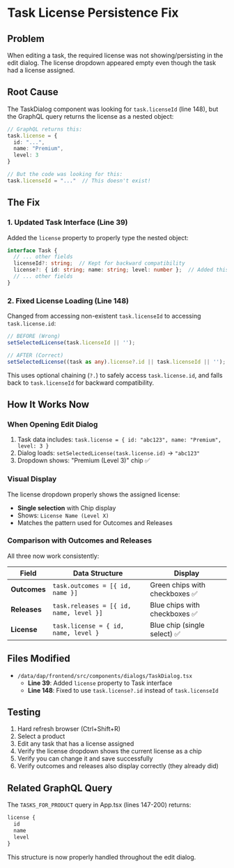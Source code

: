 # Task License Persistence Fix

## Problem
When editing a task, the required license was not showing/persisting in the edit dialog. The license dropdown appeared empty even though the task had a license assigned.

## Root Cause
The TaskDialog component was looking for `task.licenseId` (line 148), but the GraphQL query returns the license as a nested object:

```typescript
// GraphQL returns this:
task.license = {
  id: "...",
  name: "Premium",
  level: 3
}

// But the code was looking for this:
task.licenseId = "..."  // This doesn't exist!
```

## The Fix

### 1. Updated Task Interface (Line 39)
Added the `license` property to properly type the nested object:

```typescript
interface Task {
  // ... other fields
  licenseId?: string;  // Kept for backward compatibility
  license?: { id: string; name: string; level: number };  // Added this!
  // ... other fields
}
```

### 2. Fixed License Loading (Line 148)
Changed from accessing non-existent `task.licenseId` to accessing `task.license.id`:

```typescript
// BEFORE (Wrong)
setSelectedLicense(task.licenseId || '');

// AFTER (Correct)
setSelectedLicense((task as any).license?.id || task.licenseId || '');
```

This uses optional chaining (`?.`) to safely access `task.license.id`, and falls back to `task.licenseId` for backward compatibility.

## How It Works Now

### When Opening Edit Dialog
1. Task data includes: `task.license = { id: "abc123", name: "Premium", level: 3 }`
2. Dialog loads: `setSelectedLicense(task.license.id)` → `"abc123"`
3. Dropdown shows: "Premium (Level 3)" chip ✅

### Visual Display
The license dropdown properly shows the assigned license:
- **Single selection** with Chip display
- Shows: `License Name (Level X)`
- Matches the pattern used for Outcomes and Releases

### Comparison with Outcomes and Releases
All three now work consistently:

| Field | Data Structure | Display |
|-------|---------------|---------|
| **Outcomes** | `task.outcomes = [{ id, name }]` | Green chips with checkboxes ✅ |
| **Releases** | `task.releases = [{ id, name, level }]` | Blue chips with checkboxes ✅ |
| **License** | `task.license = { id, name, level }` | Blue chip (single select) ✅ |

## Files Modified
- `/data/dap/frontend/src/components/dialogs/TaskDialog.tsx`
  - **Line 39**: Added `license` property to Task interface
  - **Line 148**: Fixed to use `task.license?.id` instead of `task.licenseId`

## Testing
1. Hard refresh browser (Ctrl+Shift+R)
2. Select a product
3. Edit any task that has a license assigned
4. Verify the license dropdown shows the current license as a chip
5. Verify you can change it and save successfully
6. Verify outcomes and releases also display correctly (they already did)

## Related GraphQL Query
The `TASKS_FOR_PRODUCT` query in App.tsx (lines 147-200) returns:
```graphql
license {
  id
  name
  level
}
```

This structure is now properly handled throughout the edit dialog.
